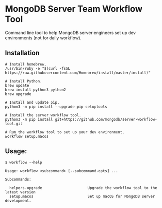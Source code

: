 # MongoDB Server Team Workflow Tool

Command line tool to help MongoDB server engineers set up dev environments (not for daily workflow).

## Installation
```
# Install homebrew.
/usr/bin/ruby -e "$(curl -fsSL https://raw.githubusercontent.com/Homebrew/install/master/install)"

# Install Python.
brew update
brew install python3 python2
brew upgrade

# Install and update pip.
python3 -m pip install --upgrade pip setuptools

# Install the server workflow tool.
python3 -m pip install git+https://github.com/mongodb/server-workflow-tool.git

# Run the workflow tool to set up your dev environment.
workflow setup.macos
```

## Usage:
```
$ workflow --help

Usage: workflow <subcommand> [--subcommand-opts] ...

Subcommands:

  helpers.upgrade                     Upgrade the workflow tool to the latest version
  setup.macos                         Set up macOS for MongoDB server development.
```
